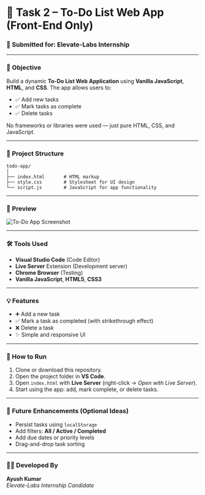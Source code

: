 # 📝 Task 2 – To-Do List Web App (Front-End Only)

### 🚀 Submitted for: Elevate-Labs Internship

---

### 📌 Objective

Build a dynamic **To-Do List Web Application** using **Vanilla JavaScript**, **HTML**, and **CSS**. The app allows users to:
- ✅ Add new tasks
- ✅ Mark tasks as complete
- ✅ Delete tasks

No frameworks or libraries were used — just pure HTML, CSS, and JavaScript.

---

### 📂 Project Structure

```
todo-app/
│
├── index.html       # HTML markup
├── style.css        # Stylesheet for UI design
└── script.js        # JavaScript for app functionality
```

---

### 📸 Preview

![To-Do App Screenshot](https://via.placeholder.com/600x300?text=To-Do+App+Preview)

---

### 🛠️ Tools Used

- **Visual Studio Code** (Code Editor)
- **Live Server** Extension (Development server)
- **Chrome Browser** (Testing)
- **Vanilla JavaScript**, **HTML5**, **CSS3**

---

### 💡 Features

- ➕ Add a new task
- ✅ Mark a task as completed (with strikethrough effect)
- ❌ Delete a task
- ✨ Simple and responsive UI

---

### 🧪 How to Run

1. Clone or download this repository.
2. Open the project folder in **VS Code**.
3. Open `index.html` with **Live Server** (right-click → *Open with Live Server*).
4. Start using the app: add, mark complete, or delete tasks.

---

### 🔧 Future Enhancements (Optional Ideas)
- Persist tasks using `localStorage`
- Add filters: **All / Active / Completed**
- Add due dates or priority levels
- Drag-and-drop task sorting

---

### 👨‍💻 Developed By

**Ayush Kumar**  
*Elevate-Labs Internship Candidate*